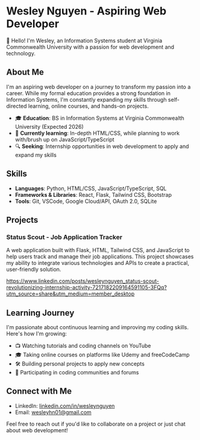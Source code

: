 # Wesley Nguyen - Aspiring Web Developer

👋 Hello! I'm Wesley, an Information Systems student at Virginia Commonwealth University with a passion for web development and technology.

## About Me

I'm an aspiring web developer on a journey to transform my passion into a career. While my formal education provides a strong foundation in Information Systems, I'm constantly expanding my skills through self-directed learning, online courses, and hands-on projects.

- 🎓 **Education**: BS in Information Systems at Virginia Commonwealth University (Expected 2026)
- 🌱 **Currently learning**: In-depth HTML/CSS, while planning to work with/brush up on JavaScript/TypeScript
- 🔍 **Seeking**: Internship opportunities in web development to apply and expand my skills

## Skills

- **Languages**: Python, HTML/CSS, JavaScript/TypeScript, SQL
- **Frameworks & Libraries**: React, Flask, Tailwind CSS, Bootstrap
- **Tools**: Git, VSCode, Google Cloud/API, OAuth 2.0, SQLite

## Projects

### Status Scout - Job Application Tracker
A web application built with Flask, HTML, Tailwind CSS, and JavaScript to help users track and manage their job applications. This project showcases my ability to integrate various technologies and APIs to create a practical, user-friendly solution.

https://www.linkedin.com/posts/wesleynguyen_status-scout-revolutionizing-internship-activity-7217182209164591105-3FQq?utm_source=share&utm_medium=member_desktop

## Learning Journey

I'm passionate about continuous learning and improving my coding skills. Here's how I'm growing:

- 📺 Watching tutorials and coding channels on YouTube
- 🎓 Taking online courses on platforms like Udemy and freeCodeCamp
- 🛠️ Building personal projects to apply new concepts
- 👥 Participating in coding communities and forums

## Connect with Me

- LinkedIn: [linkedin.com/in/wesleynguyen](https://linkedin.com/in/wesleynguyen)
- Email: wesleyhn01@gmail.com

Feel free to reach out if you'd like to collaborate on a project or just chat about web development!
